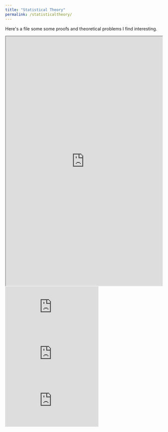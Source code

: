 ```yaml
---
title: "Statistical Theory"
permalink: /statisticaltheory/
---
```


Here's a file some some proofs and theoretical problems I find interesting.

<iframe src="https://phillipsundin.github.io/pdffiles/AltamedBetaRegression.pdf" width = "100%" height="800em"></iframe>

<embed src="https://phillipsundin.github.io/pdffiles/AltamedBetaRegression.pdf" type="application/pdf" />
<embed src="https://phillipsundin.github.io/pdf_files/AltamedBetaRegression.pdf" type="application/pdf" />
<embed src="https://phillipsundin.github.io/_pdffiles/AltamedBetaRegression.pdf" type="application/pdf" />

